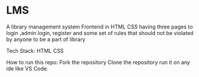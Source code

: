 # LMS

A library management system Frontend in HTML CSS having three pages to login ,admin login, register and some set of rules that should not be violated by anyone to be a part of library

Tech Stack: HTML CSS

How to run this repo:
Fork the repository
Clone the repository
run it on any ide like VS Code.
